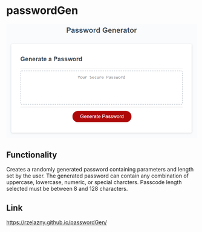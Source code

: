 # passwordGen
![password generator image](https://github.com/rzelazny/readMeImg/blob/main/readmeImg.png)

## Functionality

Creates a randomly generated password containing parameters and length set by the user. The generated password can contain any combination of uppercase, lowercase, numeric, or special charcters. Passcode length selected must be between 8 and 128 characters. 

## Link
https://rzelazny.github.io/passwordGen/
